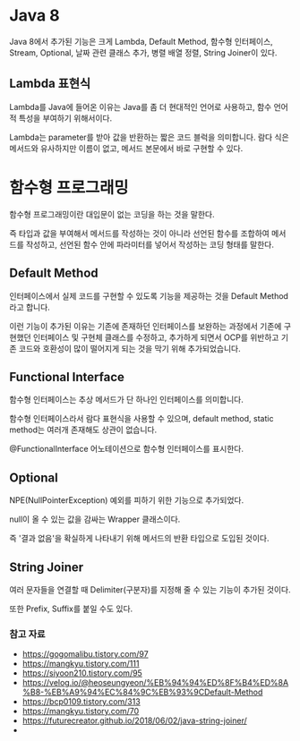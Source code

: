 # Java 8
Java 8에서 추가된 기능은 크게 Lambda, Default Method, 함수형 인터페이스, Stream, Optional, 날짜 관련 클래스 추가, 병렬 배열 정렬, String Joiner이 있다.

## Lambda 표현식
Lambda를 Java에 들어온 이유는 Java를 좀 더 현대적인 언어로 사용하고, 함수 언어적 특성을 부여하기 위해서이다.

Lambda는 parameter를 받아 값을 반환하는 짧은 코드 블럭을 의미합니다. 람다 식은 메서드와 유사하지만 이름이 없고, 메서드 본문에서 바로 구현할 수 있다.

# 함수형 프로그래밍
함수형 프로그래밍이란 대입문이 없는 코딩을 하는 것을 말한다.

즉 타입과 값을 부여해서 메서드를 작성하는 것이 아니라 선언된 함수를 조합하여 메서드를 작성하고, 선언된 함수 안에 파라미터를 넣어서 작성하는 코딩 형태를 말한다.

## Default Method
인터페이스에서 실제 코드를 구현할 수 있도록 기능을 제공하는 것을 Default Method라고 합니다.

이런 기능이 추가된 이유는 기존에 존재하던 인터페이스를 보완하는 과정에서 기존에 구현했던 인터페이스 및 구현체 클래스를 수정하고, 추가하게 되면서 OCP를 위반하고 기존 코드와 호환성이 많이 떨어지게 되는 것을 막기 위해 추가되었습니다.

## Functional Interface
함수형 인터페이스는 추상 메서드가 단 하나인 인터페이스를 의미합니다.

함수형 인터페이스라서 람다 표현식을 사용할 수 있으며, default method, static method는 여러개 존재해도 상관이 없습니다.

@FunctionalInterface 어노테이션으로 함수형 인터페이스를 표시한다.

## Optional
NPE(NullPointerException) 예외를 피하기 위한 기능으로 추가되었다.

null이 올 수 있는 값을 감싸는 Wrapper 클래스이다.

즉 '결과 없음'을 확실하게 나타내기 위해 메서드의 반환 타입으로 도입된 것이다.

## String Joiner
여러 문자들을 연결할 때 Delimiter(구분자)를 지정해 줄 수 있는 기능이 추가된 것이다.

또한 Prefix, Suffix를 붙일 수도 있다.

### 참고 자료
- https://gogomalibu.tistory.com/97
- https://mangkyu.tistory.com/111
- https://siyoon210.tistory.com/95
- https://velog.io/@heoseungyeon/%EB%94%94%ED%8F%B4%ED%8A%B8-%EB%A9%94%EC%84%9C%EB%93%9CDefault-Method
- https://bcp0109.tistory.com/313
- https://mangkyu.tistory.com/70
- https://futurecreator.github.io/2018/06/02/java-string-joiner/
- 